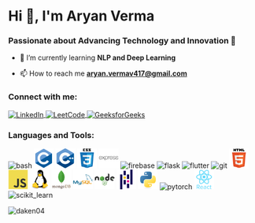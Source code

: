 <h1>Hi 👋, I'm Aryan Verma</h1>
<h3>Passionate about Advancing Technology and Innovation 🚀</h3>

- 🌱 I’m currently learning **NLP and Deep Learning**

- 📫 How to reach me **aryan.vermav417@gmail.com**

<h3 align="left">Connect with me:</h3>
<p align="left">
  <a href="https://linkedin.com/in/https://www.linkedin.com/in/aryan-verma-84600b195/" target="blank">
    <img align="center" src="https://raw.githubusercontent.com/rahuldkjain/github-profile-readme-generator/master/src/images/icons/Social/linked-in-alt.svg" alt="LinkedIn" height="40" width="40" />
  </a>
  <a href="https://www.leetcode.com/https://leetcode.com/daken04/" target="blank">
    <img align="center" src="https://raw.githubusercontent.com/rahuldkjain/github-profile-readme-generator/master/src/images/icons/Social/leet-code.svg" alt="LeetCode" height="40" width="40" />
  </a>
  <a href="https://auth.geeksforgeeks.org/user/https://auth.geeksforgeeks.org/user/aryanvermaav417" target="blank">
    <img align="center" src="https://raw.githubusercontent.com/rahuldkjain/github-profile-readme-generator/master/src/images/icons/Social/geeks-for-geeks.svg" alt="GeeksforGeeks" height="40" width="40" />
  </a>
</p>

<h3 align="left">Languages and Tools:</h3>
<p align="left">
  <img src="https://www.vectorlogo.zone/logos/gnu_bash/gnu_bash-icon.svg" alt="bash" height="40" width="40"/>
  <img src="https://raw.githubusercontent.com/devicons/devicon/master/icons/c/c-original.svg" alt="c" height="40" width="40"/>
  <img src="https://raw.githubusercontent.com/devicons/devicon/master/icons/cplusplus/cplusplus-original.svg" alt="cplusplus" height="40" width="40"/>
  <img src="https://raw.githubusercontent.com/devicons/devicon/master/icons/css3/css3-original-wordmark.svg" alt="css3" height="40" width="40"/>
  <img src="https://raw.githubusercontent.com/devicons/devicon/master/icons/express/express-original-wordmark.svg" alt="express" height="40" width="40"/>
  <img src="https://www.vectorlogo.zone/logos/firebase/firebase-icon.svg" alt="firebase" height="40" width="40"/>
  <img src="https://www.vectorlogo.zone/logos/pocoo_flask/pocoo_flask-icon.svg" alt="flask" height="40" width="40"/>
  <img src="https://www.vectorlogo.zone/logos/flutterio/flutterio-icon.svg" alt="flutter" height="40" width="40"/>
  <img src="https://www.vectorlogo.zone/logos/git-scm/git-scm-icon.svg" alt="git" height="40" width="40"/>
  <img src="https://raw.githubusercontent.com/devicons/devicon/master/icons/html5/html5-original-wordmark.svg" alt="html5" height="40" width="40"/>
  <img src="https://raw.githubusercontent.com/devicons/devicon/master/icons/javascript/javascript-original.svg" alt="javascript" height="40" width="40"/>
  <img src="https://raw.githubusercontent.com/devicons/devicon/master/icons/linux/linux-original.svg" alt="linux" height="40" width="40"/>
  <img src="https://raw.githubusercontent.com/devicons/devicon/master/icons/mongodb/mongodb-original-wordmark.svg" alt="mongodb" height="40" width="40"/>
  <img src="https://raw.githubusercontent.com/devicons/devicon/master/icons/mysql/mysql-original-wordmark.svg" alt="mysql" height="40" width="40"/>
  <img src="https://raw.githubusercontent.com/devicons/devicon/master/icons/nodejs/nodejs-original-wordmark.svg" alt="nodejs" height="40" width="40"/>
  <img src="https://raw.githubusercontent.com/devicons/devicon/2ae2a900d2f041da66e950e4d48052658d850630/icons/pandas/pandas-original.svg" alt="pandas" height="40" width="40"/>
  <img src="https://raw.githubusercontent.com/devicons/devicon/master/icons/python/python-original.svg" alt="python" height="40" width="40"/>
  <img src="https://www.vectorlogo.zone/logos/pytorch/pytorch-icon.svg" alt="pytorch" height="40" width="40"/>
  <img src="https://raw.githubusercontent.com/devicons/devicon/master/icons/react/react-original-wordmark.svg" alt="react" height="40" width="40"/>
  <img src="https://upload.wikimedia.org/wikipedia/commons/0/05/Scikit_learn_logo_small.svg" alt="scikit_learn" height="40" width="40"/>
</p>

<p>
  <img align="center" src="https://github-readme-stats.vercel.app/api/top-langs?username=daken04&show_icons=true&locale=en&layout=compact" alt="daken04" />
</p>
